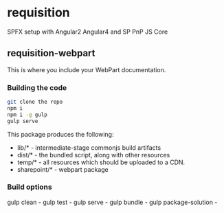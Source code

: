 # requisition
SPFX setup with Angular2 Angular4 and SP PnP JS Core


## requisition-webpart

This is where you include your WebPart documentation.

### Building the code

```bash
git clone the repo
npm i
npm i -g gulp
gulp serve
```

This package produces the following:

* lib/* - intermediate-stage commonjs build artifacts
* dist/* - the bundled script, along with other resources
* temp/* - all resources which should be uploaded to a CDN.
* sharepoint/* - webpart package

### Build options

gulp clean - 
gulp test - 
gulp serve - 
gulp bundle - 
gulp package-solution - 
